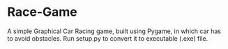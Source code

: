 # Race-Game
A simple Graphical Car Racing game, built using Pygame, in which car has to avoid obstacles.
Run setup.py to convert it to executable (.exe) file.
